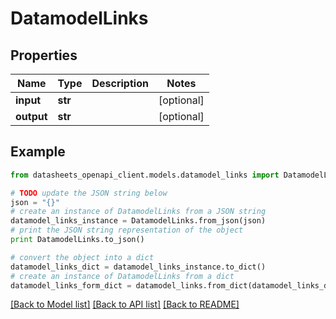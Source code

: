# DatamodelLinks


## Properties
Name | Type | Description | Notes
------------ | ------------- | ------------- | -------------
**input** | **str** |  | [optional] 
**output** | **str** |  | [optional] 

## Example

```python
from datasheets_openapi_client.models.datamodel_links import DatamodelLinks

# TODO update the JSON string below
json = "{}"
# create an instance of DatamodelLinks from a JSON string
datamodel_links_instance = DatamodelLinks.from_json(json)
# print the JSON string representation of the object
print DatamodelLinks.to_json()

# convert the object into a dict
datamodel_links_dict = datamodel_links_instance.to_dict()
# create an instance of DatamodelLinks from a dict
datamodel_links_form_dict = datamodel_links.from_dict(datamodel_links_dict)
```
[[Back to Model list]](../README.md#documentation-for-models) [[Back to API list]](../README.md#documentation-for-api-endpoints) [[Back to README]](../README.md)


